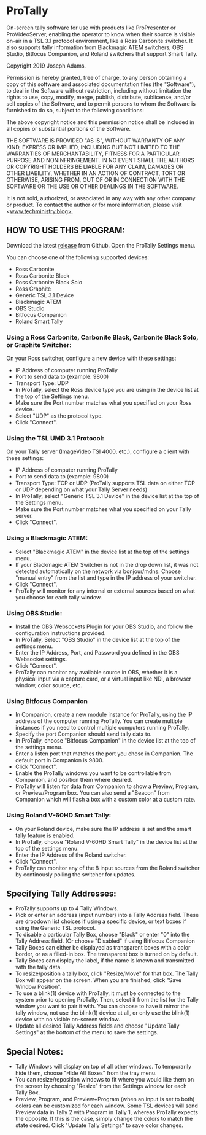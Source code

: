 # ProTally
On-screen tally software for use with products like ProPresenter or ProVideoServer, enabling the operator to know when their source is visible on-air in a TSL 3.1 protocol environment, like a Ross Carbonite switcher. It also supports tally information from Blackmagic ATEM switchers, OBS Studio, Bitfocus Companion, and Roland switchers that support Smart Tally.

Copyright 2019 Joseph Adams.

Permission is hereby granted, free of charge, to any person obtaining a copy of this software and associated documentation files (the "Software"), to deal in the Software without restriction, including without limitation the rights to use, copy, modify, merge, publish, distribute, sublicense, and/or sell copies of the Software, and to permit persons to whom the Software is furnished to do so, subject to the following conditions:

The above copyright notice and this permission notice shall be included in all copies or substantial portions of the Software.

THE SOFTWARE IS PROVIDED "AS IS", WITHOUT WARRANTY OF ANY KIND, EXPRESS OR IMPLIED, INCLUDING BUT NOT LIMITED TO THE WARRANTIES OF MERCHANTABILITY, FITNESS FOR A PARTICULAR PURPOSE AND NONINFRINGEMENT. IN NO EVENT SHALL THE AUTHORS OR COPYRIGHT HOLDERS BE LIABLE FOR ANY CLAIM, DAMAGES OR OTHER LIABILITY, WHETHER IN AN ACTION OF CONTRACT, TORT OR OTHERWISE, ARISING FROM, OUT OF OR IN CONNECTION WITH THE SOFTWARE OR THE USE OR OTHER DEALINGS IN THE SOFTWARE.

It is not sold, authorized, or associated in any way with any other company or product. To contact the author or for more information, please visit <www.techministry.blog>.

## HOW TO USE THIS PROGRAM:
Download the latest [release](https://github.com/josephdadams/ProTally/releases) from Github.
Open the ProTally Settings menu.

You can choose one of the following supported devices:

* Ross Carbonite
* Ross Carbonite Black
* Ross Carbonite Black Solo
* Ross Graphite
* Generic TSL 3.1 Device
* Blackmagic ATEM
* OBS Studio
* Bitfocus Companion
* Roland Smart Tally

### Using a Ross Carbonite, Carbonite Black, Carbonite Black Solo, or Graphite Switcher:

On your Ross switcher, configure a new device with these settings:
* IP Address of computer running ProTally
* Port to send data to (example: 9800)
* Transport Type: UDP
* In ProTally, select the Ross device type you are using in the device list at the top of the Settings menu.
* Make sure the Port number matches what you specified on your Ross device.
* Select "UDP" as the protocol type.
* Click "Connect".

### Using the TSL UMD 3.1 Protocol:

On your Tally server (ImageVideo TSI 4000, etc.), configure a client with these settings:
* IP Address of computer running ProTally
* Port to send data to (example: 9800)
* Transport Type: TCP or UDP (ProTally supports TSL data on either TCP or UDP depending on what your Tally Server needs)
* In ProTally, select "Generic TSL 3.1 Device" in the device list at the top of the Settings menu.
* Make sure the Port number matches what you specified on your Tally server.
* Click "Connect".

### Using a Blackmagic ATEM:

* Select "Blackmagic ATEM" in the device list at the top of the settings menu.
* If your Blackmagic ATEM Switcher is not in the drop down list, it was not detected automatically on the network via bonjour/mdns. Choose "manual entry" from the list and type in the IP address of your switcher.
* Click "Connect".
* ProTally will monitor for any internal or external sources based on what you choose for each tally window.

### Using OBS Studio:
* Install the OBS Websockets Plugin for your OBS Studio, and follow the configuration instructions provided.
* In ProTally, Select "OBS Studio" in the device list at the top of the settings menu.
* Enter the IP Address, Port, and Password you defined in the OBS Websocket settings.
* Click "Connect".
* ProTally can monitor any available source in OBS, whether it is a physical input via a capture card, or a virtual input like NDI, a browser window, color source, etc.

### Using Bitfocus Companion

* In Companion, create a new module instance for ProTally, using the IP address of the computer running ProTally. You can create multiple instances if you need to control multiple computers running ProTally.
* Specify the port Companion should send tally data to.
* In ProTally, choose "Bitfocus Companion" in the device list at the top of the settings menu.
* Enter a listen port that matches the port you chose in Companion. The default port in Companion is 9800.
* Click "Connect".
* Enable the ProTally windows you want to be controllable from Companion, and position them where desired.
* ProTally will listen for data from Companion to show a Preview, Program, or Preview/Program box. You can also send a "Beacon" from Companion which will flash a box with a custom color at a custom rate.

### Using Roland V-60HD Smart Tally:
* On your Roland device, make sure the IP address is set and the smart tally feature is enabled.
* In ProTally, choose "Roland V-60HD Smart Tally" in the device list at the top of the settings menu.
* Enter the IP Address of the Roland switcher.
* Click "Connect".
* ProTally can monitor any of the 8 input sources from the Roland switcher by continously polling the switcher for updates.

## Specifying Tally Addresses:

* ProTally supports up to 4 Tally Windows.
* Pick or enter an address (input number) into a Tally Address field. These are dropdown list choices if using a specific device, or text boxes if using the Generic TSL protocol.
* To disable a particular Tally Box, choose "Black" or enter "0" into the Tally Address field. (Or choose "Disabled" if using Bitfocus Companion
* Tally Boxes can either be displayed as transparent boxes with a color border, or as a filled-in box. The transparent box is turned on by default.
* Tally Boxes can display the label, if the name is known and transmitted with the tally data.
* To resize/position a tally box, click "Resize/Move" for that box. The Tally Box will appear on the screen. When you are finished, click "Save Window Position".
* To use a blink(1) device with ProTally, it must be connected to the system prior to opening ProTally. Then, select it from the list for the Tally window you want to pair it with. You can choose to have it mirror the tally window, not use the blink(1) device at all, or only use the blink(1) device with no visible on-screen window.
* Update all desired Tally Address fields and choose "Update Tally Settings" at the bottom of the menu to save the settings.

## Special Notes:
* Tally Windows will display on top of all other windows. To temporarily hide them, choose "Hide All Boxes" from the tray menu.
* You can resize/reposition windows to fit where you would like them on the screen by choosing "Resize" from the Settings window for each Tally Box.
* Preview, Program, and Preview+Program (when an input is set to both) colors can be customized for each window. Some TSL devices will send Preview data in Tally 2 with Program in Tally 1, whereas ProTally expects the opposite. If this is the case, simply change the colors to match the state desired. Click "Update Tally Settings" to save color changes.
